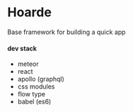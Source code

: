 # Hoarde

Base framework for building a quick app


#### dev stack

- meteor
- react
- apollo (graphql)
- css modules
- flow type
- babel (es6)

